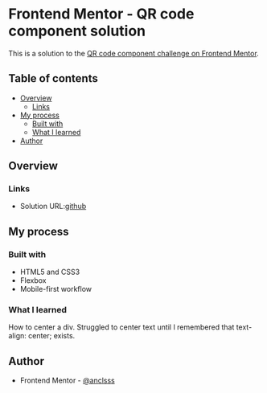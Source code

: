 # Frontend Mentor - QR code component solution

This is a solution to the [QR code component challenge on Frontend Mentor](https://www.frontendmentor.io/challenges/qr-code-component-iux_sIO_H).

## Table of contents

- [Overview](#overview)
  - [Links](#links)
- [My process](#my-process)
  - [Built with](#built-with)
  - [What I learned](#what-i-learned)
- [Author](#author)

## Overview

### Links

- Solution URL:[github](https://github.com/anclsss/qr-code-component-main)

## My process

### Built with

- HTML5 and CSS3
- Flexbox
- Mobile-first workflow

### What I learned

How to center a div. Struggled to center text until I remembered that text-align: center; exists.

## Author

- Frontend Mentor - [@anclsss](https://www.frontendmentor.io/profile/anclsss)
